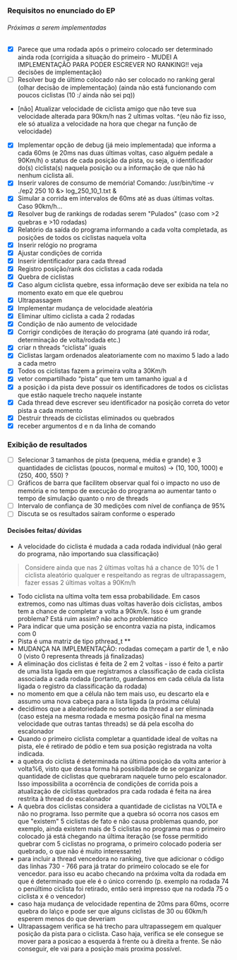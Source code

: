 ### Requisitos no enunciado do EP

###### Próximas a serem implementadas

- [x] Parece que uma rodada após o primeiro colocado ser determinado ainda roda (corrigida a situação do primeiro - MUDEI A IMPLEMENTAÇÃO PARA PODER ESCREVER NO RANKING!! veja decisões de implementação)
- [ ] Resolver bug de último colocado não ser colocado no ranking geral (olhar decisão de implementação) (ainda não está funcionando com poucos ciclistas (10 :/ ainda não sei pq))
- [não] Atualizar velocidade de ciclista amigo que não teve sua velocidade alterada para 90km/h nas 2 ultimas voltas.
^(eu não fiz isso, ele só atualiza a velocidade na hora que chegar na função de velocidade)
- [x] Implementar opção de debug (já meio implementada) que informa a cada 60ms (e 20ms nas duas últimas voltas, caso alguém pedale a 90Km/h) o status de cada posição da pista, ou seja, o identificador do(s) ciclista(s) naquela posição ou a informação de que não há nenhum ciclista ali.
- [x] Inserir valores de consumo de memória! Comando: /usr/bin/time -v ./ep2 250 10 &> log_250_10_1.txt &
- [x] Simular a corrida em intervalos de 60ms até as duas últimas voltas. Caso 90km/h...
- [x] Resolver bug de rankings de rodadas serem "Pulados" (caso com >2 quebras e >10 rodadas)
- [x] Relatório da saída do programa informando a cada volta completada, as posições de todos os ciclistas naquela volta
- [x] Inserir relógio no programa
- [x] Ajustar condições de corrida
- [x] Inserir identificador para cada thread
- [x] Registro posição/rank dos ciclistas a cada rodada
- [x] Quebra de ciclistas
- [x] Caso algum ciclista quebre, essa informação deve ser exibida na tela no momento exato em que ele quebrou
- [x] Ultrapassagem
- [x] Implementar mudança de velocidade aleatória
- [x] Eliminar ultimo ciclista a cada 2 rodadas
- [x] Condição de não aumento de velocidade
- [x] Corrigir condições de iteração do programa (até quando irá rodar, determinação de volta/rodada etc.)
- [x] criar n threads “ciclista” iguais
- [x] Ciclistas largam ordenados aleatoriamente com no maximo 5 lado a lado a cada metro
- [x] Todos os ciclistas fazem a primeira volta a 30Km/h
- [x] vetor compartilhado “pista” que tem um tamanho igual a d
- [x] a posição i da pista deve possuir os identificadores de todos os ciclistas que estão naquele trecho naquele instante
- [x] Cada thread deve escrever seu identificador na posição correta do vetor pista a cada momento
- [x] Destruir threads de ciclistas eliminados ou quebrados
- [x] receber argumentos d e n da linha de comando

### Exibição de resultados

- [ ] Selecionar 3 tamanhos de pista (pequena, média e grande) e 3 quantidades de ciclistas (poucos, normal e muitos) -> (10, 100, 1000) e (250, 400, 550) ?
- [ ] Gráficos de barra que facilitem observar qual foi o impacto no uso de memória e no tempo de execução do programa ao aumentar tanto o tempo de simulação quanto o nro de threads
- [ ] Intervalo de confiança de 30 medições com nı́vel de confiança de 95%
- [ ] Discuta se os resultados saı́ram conforme o esperado

#### Decisões feitas/ dúvidas

- A velocidade do ciclista é mudada a cada rodada individual (não geral do programa, não importando sua classificação)

> Considere ainda que nas 2 últimas voltas há a chance de 10% de 1 ciclista aleatório qualquer e respeitando as regras de ultrapassagem, fazer essas 2 últimas voltas a 90Km/h

- Todo ciclista na ultima volta tem essa probabilidade. Em casos extremos, como nas ultimas duas voltas haverão dois ciclistas, ambos tem a chance de completar a volta a 90km/k. Isso é um grande problema? Está ruim assim? não acho problemático
- Para indicar que uma posição se encontra vazia na pista, indicamos com 0
- Pista é uma matriz de tipo pthread_t **
- MUDANÇA NA IMPLEMENTAÇÃO: rodadas começam a partir de 1, e não 0 (visto 0 representa threads já finalizadas)
- A eliminação dos ciclistas é feita de 2 em 2 voltas - isso é feito a partir de uma lista ligada em que registramos a classificação de cada ciclista associada a cada rodada (portanto, guardamos em cada célula da lista ligada o registro da classificação da rodada)
- no momento em que a célula não tem mais uso, eu descarto ela e assumo uma nova cabeça para a lista ligada (a próxima célula)
-  decidimos que a aleatoriedade no sorteio da thread a ser eliminada (caso esteja na mesma rodada e mesma posição final na mesma velocidade que outras tantas threads) se dá pela escolha do escalonador
-  Quando o primeiro ciclista completar a quantidade ideal de voltas na pista, ele é retirado de pódio e tem sua posição registrada na volta indicada.
- a quebra do ciclista é determinada na última posição da volta anterior à volta%6, visto que dessa forma há possibilidade de se organizar a quantidade de ciclistas que quebraram naquele turno pelo escalonador. Isso impossibilita a ocorrência de condições de corrida pois a atualização de ciclistas quebrados pra cada rodada é feita na área restrita à thread do escalonador
- A quebra dos ciclistas considera a quantidade de ciclistas na VOLTA e não no programa. Isso permite que a quebra só ocorra nos casos em que "existem" 5 ciclistas de fato e não causa problemas quando, por exemplo, ainda existem mais de 5 ciclistas no programa mas o primeiro colocado já está chegando na última iteração (se fosse permitido quebrar com 5 ciclistas no programa, o primeiro colocado poderia ser quebrado, o que não é muito interessante)
- para incluir a thread vencedora no ranking, tive que adicionar o código das linhas 730 - 766 para já tratar do primeiro colocado se ele for vencedor. para isso eu acabo checando na próxima volta da rodada em que é determinado que ele é o único correndo (p. exemplo  na rodada 74 o penúltimo ciclista foi retirado, então será impresso que na rodada 75 o ciclista x é o vencedor)
- caso haja mudança de velocidade repentina de 20ms para 60ms, ocorre quebra do la\ço e pode ser que alguns ciclistas de 30 ou 60km/h esperem menos do que deveriam
- Ultrapassagem verifica se há trecho para ultrapassegem em qualquer posição da pista para o ciclista. Caso haja, verifica se ele consegue se mover para a posicao a esquerda à frente ou à direita a frente. Se não conseguir, ele vai para a posição mais proxima possível.

